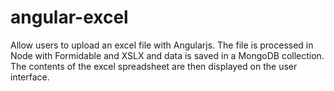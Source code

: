 # angular-excel
Allow users to upload an excel file with Angularjs. The file is processed in Node with Formidable and XSLX and data is saved in a MongoDB collection. The contents of the excel spreadsheet are then displayed on the user interface.
